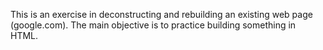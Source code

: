 This is an exercise in deconstructing and rebuilding an existing web page (google.com).
The main objective is to practice building something in HTML.